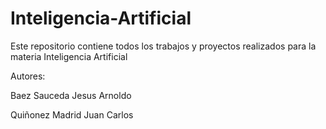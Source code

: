 # Inteligencia-Artificial
Este repositorio contiene todos los trabajos y proyectos realizados para la materia Inteligencia Artificial

Autores: 

Baez Sauceda Jesus Arnoldo

Quiñonez Madrid Juan Carlos

